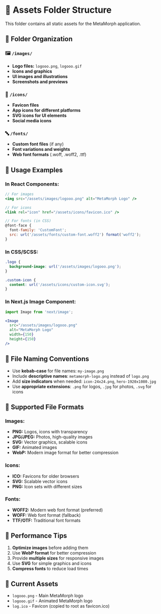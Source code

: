 # 📁 Assets Folder Structure

This folder contains all static assets for the MetaMorph application.

## 📂 Folder Organization

### 🖼️ `/images/`
- **Logo files:** `logooo.png`, `logooo.gif`
- **Icons and graphics**
- **UI images and illustrations**
- **Screenshots and previews**

### 🎯 `/icons/`
- **Favicon files**
- **App icons for different platforms**
- **SVG icons for UI elements**
- **Social media icons**

### 🔤 `/fonts/`
- **Custom font files** (if any)
- **Font variations and weights**
- **Web font formats** (.woff, .woff2, .ttf)

## 🎨 Usage Examples

### In React Components:
```jsx
// For images
<img src="/assets/images/logooo.png" alt="MetaMorph Logo" />

// For icons
<link rel="icon" href="/assets/icons/favicon.ico" />

// For fonts (in CSS)
@font-face {
  font-family: 'CustomFont';
  src: url('/assets/fonts/custom-font.woff2') format('woff2');
}
```

### In CSS/SCSS:
```css
.logo {
  background-image: url('/assets/images/logooo.png');
}

.custom-icon {
  content: url('/assets/icons/custom-icon.svg');
}
```

### In Next.js Image Component:
```jsx
import Image from 'next/image';

<Image 
  src="/assets/images/logooo.png" 
  alt="MetaMorph Logo"
  width={150}
  height={150}
/>
```

## 📝 File Naming Conventions

- Use **kebab-case** for file names: `my-image.png`
- Include **descriptive names**: `metamorph-logo.png` instead of `logo.png`
- Add **size indicators** when needed: `icon-24x24.png`, `hero-1920x1080.jpg`
- Use **appropriate extensions**: `.png` for logos, `.jpg` for photos, `.svg` for icons

## 🔧 Supported File Formats

### Images:
- **PNG:** Logos, icons with transparency
- **JPG/JPEG:** Photos, high-quality images
- **SVG:** Vector graphics, scalable icons
- **GIF:** Animated images
- **WebP:** Modern image format for better compression

### Icons:
- **ICO:** Favicons for older browsers
- **SVG:** Scalable vector icons
- **PNG:** Icon sets with different sizes

### Fonts:
- **WOFF2:** Modern web font format (preferred)
- **WOFF:** Web font format (fallback)
- **TTF/OTF:** Traditional font formats

## 🚀 Performance Tips

1. **Optimize images** before adding them
2. Use **WebP format** for better compression
3. Provide **multiple sizes** for responsive images
4. Use **SVG** for simple graphics and icons
5. **Compress fonts** to reduce load times

## 📱 Current Assets

- `logooo.png` - Main MetaMorph logo
- `logooo.gif` - Animated MetaMorph logo
- `log.ico` - Favicon (copied to root as favicon.ico)